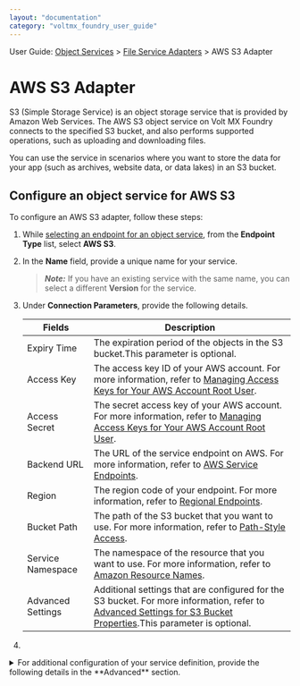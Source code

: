 ```yaml
---
layout: "documentation"
category: "voltmx_foundry_user_guide"
---
```

                                

User Guide: [Object Services](Objectservices.html) > [File Service Adapters](FileServiceAdapters.html) > AWS S3 Adapter

AWS S3 Adapter
==============

S3 (Simple Storage Service) is an object storage service that is provided by Amazon Web Services. The AWS S3 object service on Volt MX Foundry connects to the specified S3 bucket, and also performs supported operations, such as uploading and downloading files.

You can use the service in scenarios where you want to store the data for your app (such as archives, website data, or data lakes) in an S3 bucket.

Configure an object service for AWS S3
--------------------------------------

To configure an AWS S3 adapter, follow these steps:

1.  While [selecting an endpoint for an object service](ObjectsServices/Objectservices_Stage1.html), from the **Endpoint Type** list, select **AWS S3**.
2.  In the **Name** field, provide a unique name for your service.  
    
    > **_Note:_** If you have an existing service with the same name, you can select a different **Version** for the service.
    
3.  Under **Connection Parameters**, provide the following details.
    
    | Fields | Description |
    | --- | --- |
    | Expiry Time | The expiration period of the objects in the S3 bucket.This parameter is optional. |
    | Access Key | The access key ID of your AWS account. For more information, refer to [Managing Access Keys for Your AWS Account Root User](https://docs.aws.amazon.com/general/latest/gr/managing-aws-access-keys.html). |
    | Access Secret | The secret access key of your AWS account. For more information, refer to [Managing Access Keys for Your AWS Account Root User](https://docs.aws.amazon.com/general/latest/gr/managing-aws-access-keys.html). |
    | Backend URL | The URL of the service endpoint on AWS. For more information, refer to [AWS Service Endpoints](https://docs.aws.amazon.com/general/latest/gr/rande.html). |
    | Region | The region code of your endpoint. For more information, refer to [Regional Endpoints](https://docs.aws.amazon.com/general/latest/gr/rande.html#regional-endpoints). |
    | Bucket Path | The path of the S3 bucket that you want to use. For more information, refer to [Path-Style Access](https://docs.aws.amazon.com/AmazonS3/latest/dev/UsingBucket.html#path-style-url-ex). |
    | Service Namespace | The namespace of the resource that you want to use. For more information, refer to [Amazon Resource Names](https://docs.aws.amazon.com/general/latest/gr/aws-arns-and-namespaces.html). |
    | Advanced Settings | Additional settings that are configured for the S3 bucket. For more information, refer to [Advanced Settings for S3 Bucket Properties](https://docs.aws.amazon.com/AmazonS3/latest/user-guide/setup-advanced-bucket-properties.html).This parameter is optional. |
    
4.  
<details close markdown="block"><summary>For additional configuration of your service definition, provide the following details in the **Advanced** section.</summary> 
    
      
    | Field | Description |
    | --- | --- |
    | Custom code | Specifies any custom business logic that you want to use for the service and the operations. The custom business logic must be in a JAR file. To specify a JAR associated to the service, select one from the **Select Existing JAR** drop-down menu or click **Upload New** to add a new JAR file. For on-premise instances of Volt MX Foundry, make sure that the JAR file that is built on the same JDK version that is used to install Volt MX Foundry Integration. |
    | API Throttling | **API throttling** on the Volt MX Foundry Console limits the number of request calls within a minute. To use API Throttling, configure the following fields: **Total Rate Limit**: Limits the number of requests that are processed by the service **Rate Limit Per IP**: Limits the number of requests that are processed by an IP address To override throttling from the Volt MX Foundry App Services Console, refer to [Override API Throttling Configuration](API_Throttling_Override.html#override-api-throttling-configuration). |
    
    > **_Note:_**  
    Options in the **Advanced** section are optional.
    
5.  Enter the **Description** for the service.
6.  Click **SAVE** to save your service definition.

AWS S3 Operations
-----------------

After you create an object service for the AWS S3, Volt MX Foundry creates a default object for the service. Foundry also creates operations for the service.

The operations are REST APIs that are mapped to back-end methods, such as GET and CREATE. For more information about these operations, refer to [File Storage Adapter APIs](File_Service_Adapter_APIs.html).

You can invoke the operations from a Volt MX Iris project by using the Volt MX Foundry SDKs. For example, to upload an image file from the client app to the S3 bucket, you can use the following code:

{% highlight voltMx %}//Function to upload a file to the bucket
function uploadFile()
{
	//Creating an instance for the Object Service
	currentObj = voltmx.sdk.getCurrentInstance();
	objSvc = currentObj.getObjectService("<Object-Service>", {"access" : "online"});
	
	//Setting the headers for the request
	headers = {};
	headers["Content-Type"] = "application/json";
	
	//Creating an image object for upload
	fileMap = {};
	fileMap["rawBytes"] = voltmx.convertToBase64(<Form>.<Image-Widget>.rawBytes); 
	
	//Setting the metadata for the image file
	metadata = {};
	metadata["file_name"] = <Form>.<TextBox-Widget>.text + ".jpg";
	metadata["security_key"] =  <Form>.<TextBox-Widget_Secure>.text;
	metadata["file_namespace"] = "review";
	
	//Configuring the upload parameters for the request
	uploadEntityType = "UploadInputTypeRawBytes";
	uploadParams = {};
	uploadParams["headers"] = headers;
	uploadParams["metadata"] = metadata;
	uploadParams["file"] = fileMap;
	
	//Creating a success callback for the upload API
	function successCallback(response)
	{
		alert("Upload successful for " + metadata["file_name"] + " : " + JSON.stringify(response));
	}
	
	//Creating a failure callback for the upload API
	function failureCallback(error)
	{
		alert("Upload Error " + JSON.stringify(error));
	}
	
	//Setting additional options for the request
	options =
	{
		disableIntegrityCheck: true
	};
	
	//Calling the upload API
	objSvc.getFileStorage().upload(uploadEntityType, uploadParams, successCallback, failureCallback, options);
}
{% endhighlight %}

In the code snippet, the **rawBytes** of the image are fetched from an [Image Widget]({{ site.baseurl }}/docs/documentation/Iris/iris_widget_prog_guide/Content/Image.html) on a form. The rawBytes are then uploaded to the S3 bucket by using the **upload** API.

